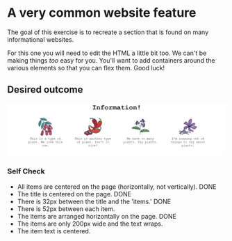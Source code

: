 # A very common website feature

The goal of this exercise is to recreate a section that is found on many informational websites.

For this one you will need to edit the HTML a little bit too. We can't be making things _too_ easy for you. You'll want to add containers around the various elements so that you can flex them. Good luck!

## Desired outcome

![desired outcome](./desired-outcome.png)

### Self Check

- All items are centered on the page (horizontally, not vertically). DONE
- The title is centered on the page. DONE
- There is 32px between the title and the 'items.' DONE
- There is 52px between each item.
- The items are arranged horizontally on the page. DONE
- The items are only 200px wide and the text wraps.
- The item text is centered.
